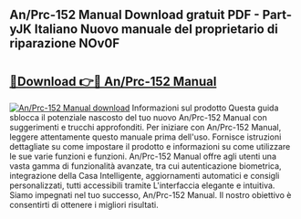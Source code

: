 ## An/Prc-152 Manual Download gratuit PDF - Part-yJK Italiano Nuovo manuale del proprietario di riparazione NOv0F

# <h2><a href="http://dfglf7n.blite.top/?on=An%2fPrc-152+Manual">🔗Download 👉🔴 An/Prc-152 Manual</a></h2>

[![An/Prc-152 Manual download](https://i.imgur.com/lujVjoI.png)](http://dfglf7n.blite.top/?on=An%2fPrc-152+Manual)
Informazioni sul prodotto Questa guida sblocca il potenziale nascosto del tuo nuovo An/Prc-152 Manual con suggerimenti e trucchi approfonditi. Per iniziare con An/Prc-152 Manual, leggere attentamente questo manuale prima dell'uso. Fornisce istruzioni dettagliate su come impostare il prodotto e informazioni su come utilizzare le sue varie funzioni e funzioni. An/Prc-152 Manual offre agli utenti una vasta gamma di funzionalità avanzate, tra cui autenticazione biometrica, integrazione della Casa Intelligente, aggiornamenti automatici e consigli personalizzati, tutti accessibili tramite L'interfaccia elegante e intuitiva. Siamo impegnati nel tuo successo, An/Prc-152 Manual. Il nostro obiettivo è consentirti di ottenere i migliori risultati.
